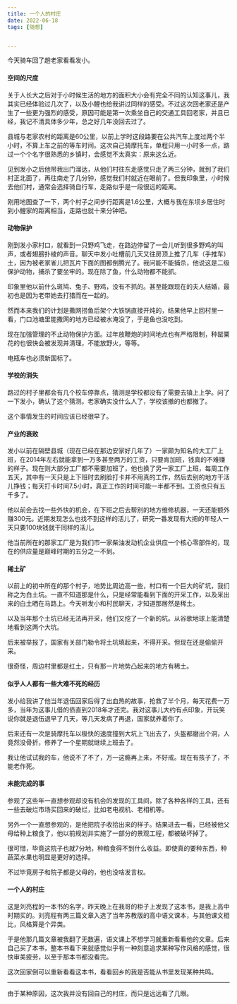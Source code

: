 ```yaml
---
title: 一个人的村庄
date: 2022-06-18
tags: [随想]


---
```


今天骑车回了趟老家看看发小。

#### 空间的尺度

关于人长大之后对于小时候生活的地方的面积大小会有完全不同的认知这事儿，我其实已经体验过几次了，以及小鲤也给我讲过同样的感受。不过这次回老家还是产生了一些更为强烈的感受，原因可能是第一次乘坐自己的交通工具回老家，并且已经，我记不清具体多少年，总之好几年没回去过了。

县城与老家农村的距离是60公里，以前上学时这段路要在公共汽车上度过两个半小时，不算上车之前的等车时间。这次自己骑摩托车，单程只用一小时多一点，路过一个个名字很熟悉的乡镇时，会感觉不太真实：原来这么近。

见到发小之后他带我出门溜达，从他们村往东走感觉只走了两三分钟，就到了我们村正北面了，再往南走了几分钟，感觉我们村就近在眼前了。但我印象里，小时候去他们村，通常会选择骑自行车，走路似乎是一段很远的距离。

刚用地图查了一下，两个村子之间步行距离是1.6公里，大概与我在东坝乡居住时到小鲤家的距离相当，走路也就十来分钟吧。

#### 动物保护

刚到发小家村口，就看到一只野鸡飞走，在路边停留了一会儿听到很多野鸡的叫声，或者翅膀扑棱的声音。聊天中发小吐槽前几天又往房顶上推了几车（手推车）土，因为被老家雀儿把瓦片下面的图都倒腾光了。我问能不能捕杀，他说这是二级保护动物，捕杀了要坐牢的。现在除了鱼，什么动物都不能抓。

印象里他以前什么斑鸠、兔子、野鸡，没有不抓的。甚至能跟现在的夫人结婚，最初也是因为老带她去打猎而在一起的。

然而本来我们的计划是撒网捞鱼后架个大铁锅直接开炖的，结果他早上回村里一看，门口池塘里能撒网的地方已经被水淹没了，于是鱼也没吃到。

现在加强管理的不止动物保护方面。过年放鞭炮的时间地点也有严格限制，种罂粟花的也很快会被发现并清理，不能放野火，等等。

电瓶车也必须新国标了。

#### 学校的消失

路过的村子里都会有几个校车停靠点，猜测是学校都没有了需要去镇上上学。问了一下发小，确认了这个猜测。老家确实没什么人了，学校该撤的也都撤了。

这个事情发生的时间应该已经很早了。

#### 产业的衰败

发小以前在隔壁县城（现在已经在那边安家好几年了）一家颇为知名的大工厂上班，在2014年左右就能拿到一万多甚至两万的工资，只要肯加班，钱真的不难赚的样子。现在则大部分工厂都不需要加班了，他也换了另一家工厂上班，每周工作五天，其中有一天只是上下班时去刷脸打卡并不用真的工作，然后去别的地方干活儿挣钱；每天打卡时间7.5小时，真正工作的时间可能一半都不到。工资也只有五千多了。

他以前会去找一些外快的机会，在下班之后去帮别的地方维修机器，一天还能额外赚300元。近期发现怎么也找不到这样的活儿了，研究一番发现有大把的年轻人一天只要100块钱就干同样的活儿。

他当前所在的那家工厂是为我们市一家柴油发动机企业供应一个核心零部件的，现在的供应量是巅峰时期的五分之一不到。

#### 稀土矿

以前上的初中所在的那个村子，地势比周边高一些，村口有一个巨大的矿坑，我们称之为白土坑。一直不知道那是什么，只是经常能看到下面的开采工作，以及采出来的白土晒在马路上。今天听发小和村民聊天，才知道那居然是稀土。

以及当年那个土坑已经无法再开采，他们又挖了一个新的坑。从谷歌地球上能清楚地看到这两个大坑。

后来被举报了，国家有关部门勒令将土坑填起来，不得开采。但现在还是偷偷开采。

很奇怪，周边村里都是红土，只有那一片地势凸起来的地方有稀土。

#### 似乎人人都有一些大难不死的经历

发小给我讲了他当年退伍回家后得了出血热的故事，抢救了半个月，每天花费一万多，当年为这事儿借的债直到2018年才还完。我对这事儿大约有点印象，开玩笑说你就是退伍退早了几天，等几天发病了再退，国家就养着你了。

后来还有一次是骑摩托车以极快的速度撞到大坑上飞出去了，头盔都磨出个洞，人竟然没骨折，修养了一个星期就继续上班去了。

我让他试试我的车，他说不了不了，万一这瘾再上来，不好戒。现在有孩子了，不能老作死。

#### 未能完成的事

参观了这些年一直想参观却没有机会的发现的工具间，除了各种各样的工具，还有一些去破烂市场买回来的破烂，比如老电视机、老相机等。

另外一个一直想参观的，是他把院子收拾出来的样子。结果进去一看，已经被他父母给种上粮食了，他以前规划并实施了一部分的景观工程，都被破坏掉了。

很可惜，毕竟这院子也就7分地，种粮食得不到什么收益。即使真的要种东西，种蔬菜水果也明显是更好的选择。

不过毕竟房子和院子都是父母的，他也没啥发言权。

#### 一个人的村庄

这是刘亮程的一本书的名字，昨天晚上在我哥的柜子上发现了这本书，是我上高中时期买的。刘亮程有两三篇文章入选了当年苏教版的高中语文课本，与其他课文相比，风格算是个异类。

于是他那几篇文章被我翻了无数遍，语文课上不想学习就重新看看他的文章。后来自己买了本书，整本书看下来就感觉似乎有一种刻意追求某种写作风格的感觉，很快审美疲劳，以至于那本书都没看完。

这次回家倒可以重新看看这本书，看看回乡的我是否能从书里发现某种共鸣。

---

由于某种原因，这次我并没有回自己的村庄，而只是远远看了几眼。







